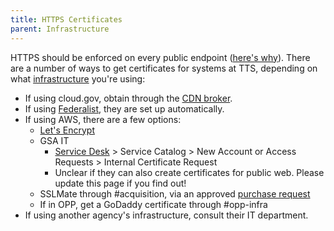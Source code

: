 ```yaml
---
title: HTTPS Certificates
parent: Infrastructure
---
```


HTTPS should be enforced on every public endpoint ([here's why](https://18f.gsa.gov/2014/11/13/why-we-use-https-in-every-gov-website-we-make/)). There are a number of ways to get certificates for systems at TTS, depending on what [infrastructure](..) you're using:

- If using cloud.gov, obtain through the [CDN broker](https://cloud.gov/docs/services/cdn-route/).
- If using [Federalist](https://federalist-docs.18f.gov/pages/how-federalist-works/custom-urls/#technical-steps-to-set-up-a-new-site), they are set up automatically.
- If using AWS, there are a few options:
  - [Let's Encrypt](https://letsencrypt.org/)
  - GSA IT
    - [Service Desk](https://servicedesk.gsa.gov) > Service Catalog > New Account or Access Requests > Internal Certificate Request
    - Unclear if they can also create certificates for public web. Please update this page if you find out!
  - SSLMate through #acquisition, via an approved [purchase request](https://handbook.18f.gov/purchase-requests/)
  - If in OPP, get a GoDaddy certificate through #opp-infra
- If using another agency's infrastructure, consult their IT department.
